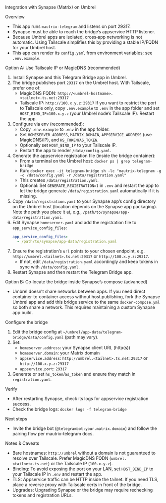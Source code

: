 Integration with Synapse (Matrix) on Umbrel

Overview
- This app runs `mautrix-telegram` and listens on port 29317.
- Synapse must be able to reach the bridge’s appservice HTTP listener.
- Because Umbrel apps are isolated, cross‑app networking is not automatic. Using Tailscale simplifies this by providing a stable IP/FQDN for your Umbrel host.
 - This app can render its `config.yaml` from environment variables; see `.env.example`.

Option A: Use Tailscale IP or MagicDNS (recommended)
1) Install Synapse and this Telegram Bridge app in Umbrel.
2) The bridge publishes port `29317` on the Umbrel host. With Tailscale, prefer one of:
   - MagicDNS FQDN: `http://<umbrel-hostname>.<tailnet>.ts.net:29317`
   - Tailscale IP: `http://100.x.y.z:29317`
   If you want to restrict the port to Tailscale only, copy `.env.example` to `.env` in the app folder and set `HOST_BIND_IP=100.x.y.z` (your Umbrel node’s Tailscale IP). Restart the app.
3) Configure via env (recommended):
   - Copy `.env.example` to `.env` in the app folder.
   - Set `HOMESERVER_ADDRESS`, `MATRIX_DOMAIN`, `APPSERVICE_ADDRESS` (use MagicDNS/IP), and `HS_TOKEN`/`AS_TOKEN`.
   - Optionally set `HOST_BIND_IP` to your Tailscale IP.
   - Restart the app to render `/data/config.yaml`.
4) Generate the appservice registration file (inside the bridge container):
   - From a terminal on the Umbrel host: `docker ps | grep telegram-bridge`
   - Run: `docker exec -it telegram-bridge sh -lc "mautrix-telegram -g -c /data/config.yaml -r /data/registration.yaml"`
   - This creates `/data/registration.yaml`.
   - Optional: Set `GENERATE_REGISTRATION=1` in `.env` and restart the app to let the bridge generate `/data/registration.yaml` automatically if it is missing.
5) Copy `/data/registration.yaml` to your Synapse app’s config directory on the Umbrel host (location depends on the Synapse app packaging). Note the path you place it at, e.g., `/path/to/synapse/app-data/registration.yaml`.
6) Edit Synapse `homeserver.yaml` and add the registration file to `app_service_config_files`:
   ```yaml
   app_service_config_files:
     - /path/to/synapse/app-data/registration.yaml
   ```
7) Ensure the registration’s `url` points to your chosen endpoint, e.g. `http://umbrel.<tailnet>.ts.net:29317` or `http://100.x.y.z:29317`.
   - If not, edit `/data/registration.yaml` accordingly and keep tokens in sync with `/data/config.yaml`.
8) Restart Synapse and then restart the Telegram Bridge app.

Option B: Co‑locate the bridge inside Synapse’s compose (advanced)
- Umbrel doesn’t share networks between apps. If you need direct container‑to‑container access without host publishing, fork the Synapse Umbrel app and add this bridge service to the same `docker-compose.yml` so both share a network. This requires maintaining a custom Synapse app build.

Configure the bridge
1) Edit the bridge config at `~/umbrel/app-data/telegram-bridge/data/config.yaml` (path may vary).
2) Set:
   - `homeserver.address`: your Synapse client URL (http(s))
   - `homeserver.domain`: your Matrix domain
   - `appservice.address`: `http://umbrel.<tailnet>.ts.net:29317` or `http://100.x.y.z:29317`
   - `appservice.port`: `29317`
3) Generate or set `hs_token`/`as_token` and ensure they match in `registration.yaml`.

Verify
- After restarting Synapse, check its logs for appservice registration success.
- Check the bridge logs: `docker logs -f telegram-bridge`

Next steps
- Invite the bridge bot (`@telegrambot:your.matrix.domain`) and follow the pairing flow per mautrix-telegram docs.

Notes & Caveats
- Bare hostnames: `http://umbrel` without a domain is not guaranteed to resolve over Tailscale. Prefer MagicDNS FQDN (`umbrel.<tailnet>.ts.net`) or the Tailscale IP (`100.x.y.z`).
- Binding: To avoid exposing the port on your LAN, set `HOST_BIND_IP` to your Tailscale IP in `.env` and restart the app.
- TLS: Appservice traffic can be HTTP inside the tailnet. If you need TLS, place a reverse proxy with Tailscale certs in front of the bridge.
- Upgrades: Upgrading Synapse or the bridge may require rechecking tokens and registration URLs.
